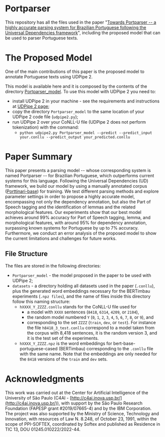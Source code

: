 # Portparser
This repository has all the files used in the paper "[Towards Portparser -- a highly accurate parsing system for Brazilian Portuguese following the Universal Dependencies framework](https://aclanthology.org/2024.propor-1.41.pdf)", including the proposed model that can be used to parser Portuguese texts.

# The Proposed Model
One of the main contributions of this paper is the proposed model to annotate Portuguese texts using UDPipe 2.

This model is available here and it is composed by the contents of the directory [Portparser_model](https://github.com/LuceleneL/Portparser/tree/main/Portparser_model).
To use this model with UDPipe 2 you need to:
- install UDPipe 2 in your machine - see the requirements and instructions at [UDPipe 2 page](https://ufal.mff.cuni.cz/udpipe/2);
- copy the directory `Portparser_model` to the same location of your UDPipe 2 code file (`udpipe2.py`);
- run UDPipe 2 over your CoNLL-U file (UDPipe 2 does not perform tokenization) with the command:
    - `python udpipe2.py Portparser_model --predict --predict_input your.conllu --predict_output your_predicted.conllu`

# Paper Summary
This paper presents a parsing model -- whose corresponding system is named Portparser -- for Brazilian Portuguese, which outperforms current systems for this language.
Following the Universal Dependencies (UD) framework, we build our model by using a manually annotated corpus ([Porttinari-base](https://sites.google.com/icmc.usp.br/poetisa/porttinari)) for training.
We test different parsing methods and explore parameter settings in order to propose a highly accurate model, encompassing not only the dependency annotation, but also the Part of Speech tagging and the identification of lemmas and the related morphological features.
Our experiments show that our best model achieves around 99\% accuracy for Part of Speech tagging, lemma, and morphological features, with around 95\% for dependency annotation, surpassing known systems for Portuguese by up to 7\% accuracy.
Furthermore, we conduct an error analysis of the proposed model to show the current limitations and challenges for future works.

## File Structure
The files are stored in the following directories:
- `Portparser_model` - the model proposed in the paper to be used with UDPipe 2;
- `datasets` - a directory holding all datasets used in the paper (`.conllu`), plus the generated word embeddings necessary for the BERTimbau experiments (`.npz files`), and the name of files inside this directory follow this naming structure:
    - `hXXXX_Y_ZZZZ.conllu` stands for the CoNLL-U file used for
        - a model with `XXXX` sentences (`8418`, `6314`, `4209`, or `2104`),
        - the random model numbered `Y` (`0`, `1`, `2`, `3`, `4`, `5`, `6`, `7`, `8`, or `9`), and
        - corresponding to the set `ZZZZ` (`train`, `dev`, or `test`).
        For instance the file `h8418_3_test.conllu` correspond to a model taken from the corpus with 8,418 sentences, it is the random version 3, and it is the test set of the experiments.
    - `hXXXX_Y_ZZZZ.npz` is the word embeddings for bert-base-portuguese-cased (BERTimbau) corresponding to the `.conllu` file with the same name. Note that the embeddings are only needed for the `8418` versions of the `train` and `dev` sets.

# Acknowledgments
This work was carried out at the Center for Artificial Intelligence of the University of São Paulo (C4AI - [http://c4ai.inova.usp.br/](http://c4ai.inova.usp.br/)), with support by the São Paulo Research Foundation (FAPESP grant #2019/07665-4) and by the IBM Corporation. The project was also supported by the Ministry of Science, Technology and Innovation, with resources of Law N. 8.248, of October 23, 1991, within the scope of PPI-SOFTEX, coordinated by Softex and published as Residence in TIC 13, DOU 01245.010222/2022-44.

